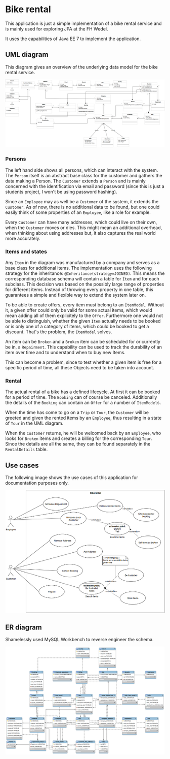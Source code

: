 # Bike rental

This application is just a simple implementation of a bike rental service and
is mainly used for exploring JPA at the FH Wedel.

It uses the capabilities of Java EE 7 to implement the application.

## UML diagram

This diagram gives an overview of the underlying data model for the bike
rental service.

![UML diagram for a bikerental service](https://raw.githubusercontent.com/noobymatze/bikerental/master/bikerental-uml.png)

### Persons

The left hand side shows all persons, which can interact with the system.
The `Person` itself is an abstract base class for the customer and gathers
the data making a Person. The `Customer` extends a `Person` and is mainly 
concerned with the identification via email and password (since this is just
a students project, I won't be using password hashing).

Since an `Employee` may as well be a `Customer` of the system, it extends
the `Customer`. As of now, there is no additional data to be found, but
one could easily think of some properties of an `Employee`, like a role
for example.

Every `Customer` can have many addresses, which could live on their own,
when the `Customer` moves or dies. This might mean an additional overhead,
when thinking about using addresses but, it also captures the real world
more accurately.

### Items and states

Any `Item` in the diagram was manufactured by a company and serves as a base
class for additional items. The implementation uses the following strategy
for the inheritance: `@Inheritance(strategy=JOINED)`.
This means the corresponding database schema will contain a table for `Item`
and for each subclass. This decision was based on the possibly large range
of properties for different items. Instead of throwing every property in
one table, this guarantees a simple and flexible way to extend the system
later on.

To be able to create offers, every item must belong to an `ItemModel`. Without
it, a given offer could only be valid for some actual items, which would
mean adding all of them explicitely to the `Offer`. Furthermore one would
not be able to distinguish, whether the given `Item` actually needs to be
booked or is only one of a category of items, which could be booked to 
get a discount. That's the problem, the `ItemModel` solves.

An item can be `Broken` and a `Broken` item can be scheduled for or 
currently be in, a `Repairment`. This capability can be used to track
the durability of an item over time and to understand when to buy new
Items.

This can become a problem, since to test whether a given item is free for
a specific period of time, all these Objects need to be taken into account.

### Rental

The actual rental of a bike has a defined lifecycle. At first it can be
booked for a period of time. The `Booking` can of course be canceled. 
Additionally the details of the `Booking` can contain an `Offer` for a
number of `ItemModel`s. 

When the time has come to go on a `Trip` or `Tour`, the `Customer` will be greeted
and given the rented items by an `Employee`, thus resulting in a state of `Tour`
in the UML diagram.

When the `Customer` returns, he will be welcomed back by an `Employee`, who
looks for `Broken` items and creates a billing for the corresponding `Tour`.
Since the details are all the same, they can be found separately in the `RentalDetails`
table. 

## Use cases

The following image shows the use cases of this application for documentation 
purposes only.

![Use cases for bikerental](https://raw.githubusercontent.com/noobymatze/bikerental/master/bikerental-use-cases-final.png)

## ER diagram

Shamelessly used MySQL Workbench to reverse engineer the schema.

![Entity relationship diagram](https://raw.githubusercontent.com/noobymatze/bikerental/master/bikerental-er.png)


